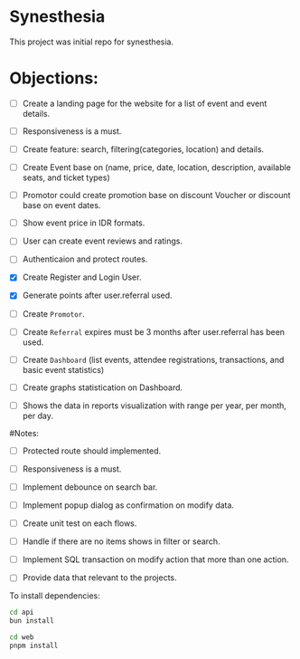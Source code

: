 # Synesthesia

This project was initial repo for synesthesia.

# Objections:
- [ ] Create a landing page for the website for a list of event and event details.
- [ ] Responsiveness is a must.
- [ ] Create feature: search, filtering(categories, location) and details.
- [ ] Create Event base on (name, price, date, location, description, available seats, and ticket types)
- [ ] Promotor could create promotion base on discount Voucher or discount base on event dates.
- [ ] Show event price in IDR formats.
- [ ] User can create event reviews and ratings.
- [ ] Authenticaion and protect routes.
- [x] Create Register and Login User.
- [x] Generate points after user.referral used.
- [ ] Create `Promotor`.
- [ ] Create `Referral` expires must be 3 months after user.referral has been used.
- [ ] Create `Dashboard` (list events, attendee registrations, transactions, and basic event statistics)
- [ ] Create graphs statistication on Dashboard.
- [ ] Shows the data in reports visualization with range per year, per month, per day.


#Notes:
- [ ] Protected route should implemented.
- [ ] Responsiveness is a must.
- [ ] Implement debounce on search bar.
- [ ] Implement popup dialog as confirmation on modify data.
- [ ] Create unit test on each flows.
- [ ] Handle if there are no items shows in filter or search.
- [ ] Implement SQL transaction on modify action that more than one action.
- [ ] Provide data that relevant to the projects.


To install dependencies:

```bash api
cd api
bun install
```

```bash web
cd web
pnpm install
```
